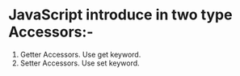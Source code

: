 # JavaScript introduce in two type Accessors:-
1. Getter Accessors. Use get keyword.
2. Setter Accessors. Use set keyword.
